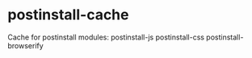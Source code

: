 # postinstall-cache
Cache for postinstall modules:
postinstall-js
postinstall-css
postinstall-browserify

